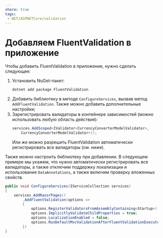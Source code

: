 ```yaml
---
share: true
tags:
 - NET/ASPNETCore/validation
---
```

# Добавляем FluentValidation в приложение
Чтобы добавить FluentValidation в приложение, нужно сделать следующее:
1. Установить NuGet-пакет:
	```bash
	dotnet add package FluentValidation
	```
2. Добавить библиотеку в методе `ConfigureServices`, вызвав метод `AddFluentValidation`. Также можно добавить дополнительные настройки;
3. Зарегистрировать валидаторы в контейнере зависимостей (можно использовать любую область действия):
	```csharp
	services.AddScoped<IValidator<CurrencyConverterModelValidator>,
		CurrencyConverterModelValidator>();
	```
	Или же можно разрешить FluentValidation автоматически регистрировать все валидаторы (см. ниже).
	
Также можно настроить библиотеку при добавлении. В следующем примере мы укажем, что нужно автоматически регистрировать все валидаторы, а также отключим поддержку локализации и использование `DataAnnotations`, а также включим проверку вложенных свойств.
```csharp
public void ConfigureServices(IServiceCollection services)
{
	services.AddRazorPages()
		.AddFluentValidation(options => 
		{
			options.RegisterValidatorsFromAssemblyContaining<Startup>();
			options.ImplicitlyValidateChildProperties = true;
			options.LocalizationEnabled = false;
			options.RunDefaultMvcValidationAfterFluentValidationExecutes = false;
		})
}
```